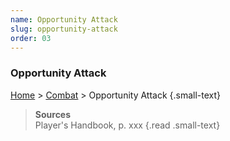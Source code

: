```yaml
---
name: Opportunity Attack
slug: opportunity-attack
order: 03
---
```

### Opportunity Attack
[Home](dm-operations-center) > [Combat](combat) > Opportunity Attack {.small-text}

> **Sources** <br/>
> Player's Handbook, p. xxx
{.read .small-text}